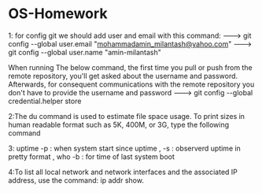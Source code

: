 # OS-Homework
1: for config git we should add user and email with this command:
  --->    git config --global user.email "mohammadamin_milantash@yahoo.com"
  --->    git config --global user.name "amin-milantash"

   When running The below command, the first time you pull or push from the remote repository, you'll get asked about the username and password.
   Afterwards, for consequent communications with the remote repository you don't have to provide the username and password
  --->    git config --global credential.helper store
  
2:The du command is used to estimate file space usage. To print sizes in human readable format such as 5K, 400M, or 3G, type the following command  

3: uptime -p : when system start since uptime , -s : observerd uptime in pretty format , who -b : for time of last system boot

4:To list all local network and network interfaces and the associated IP address, use the command: ip addr show.
